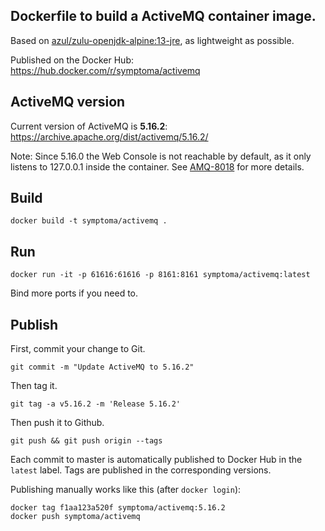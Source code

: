 ## Dockerfile to build a ActiveMQ container image.

Based on [azul/zulu-openjdk-alpine:13-jre](https://hub.docker.com/r/azul/zulu-openjdk-alpine), as lightweight as possible. 

Published on the Docker Hub: https://hub.docker.com/r/symptoma/activemq

## ActiveMQ version

Current version of ActiveMQ is **5.16.2**: https://archive.apache.org/dist/activemq/5.16.2/

Note: Since 5.16.0 the Web Console is not reachable by default, as it only listens to 127.0.0.1 inside the container. See [AMQ-8018](https://issues.apache.org/jira/browse/AMQ-8018) for more details.

## Build
```
docker build -t symptoma/activemq . 
```

## Run
```
docker run -it -p 61616:61616 -p 8161:8161 symptoma/activemq:latest
```
Bind more ports if you need to.

## Publish

First, commit your change to Git. 

`git commit -m "Update ActiveMQ to 5.16.2"`

Then tag it. 

`git tag -a v5.16.2 -m 'Release 5.16.2'`

Then push it to Github.

`git push && git push origin --tags`

Each commit to master is automatically published to Docker Hub in the `latest` label. Tags are published in the corresponding versions.

Publishing manually works like this (after `docker login`):

```
docker tag f1aa123a520f symptoma/activemq:5.16.2
docker push symptoma/activemq
```